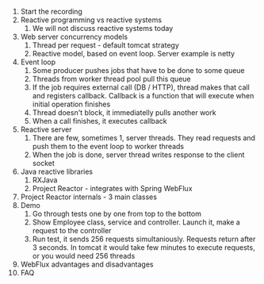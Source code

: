 1. Start the recording
2. Reactive programming vs reactive systems
    1. We will not discuss reactive systems today
3. Web server concurrency models
    1. Thread per request - default tomcat strategy
    2. Reactive model, based on event loop. Server example is netty
4. Event loop
    1. Some producer pushes jobs that have to be done to some queue
    2. Threads from worker thread pool pull this queue
    3. If the job requires external call (DB / HTTP), thread makes that call and registers callback. Callback is a function that will execute when initial operation finishes
    4. Thread doesn't block, it immediatelly pulls another work
    5. When a call finishes, it executes callback
5. Reactive server
    1. There are few, sometimes 1, server threads. They read requests and push them to the event loop to worker threads
    2. When the job is done, server thread writes response to the client socket
6. Java reactive libraries
    1. RXJava
    2. Project Reactor - integrates with Spring WebFlux
7. Project Reactor internals - 3 main classes
8. Demo
    1. <MainTest class> Go through tests one by one from top to the bottom
    2. <Employee web app> Show Employee class, service and controller. Launch it, make a request to the controller
    3. <ConcurrencyTest class> Run test, it sends 256 requests simultaniously. Requests return after 3 seconds. In tomcat it would take few minutes to execute requests, or you would need 256 threads
9. WebFlux advantages and disadvantages
10. FAQ